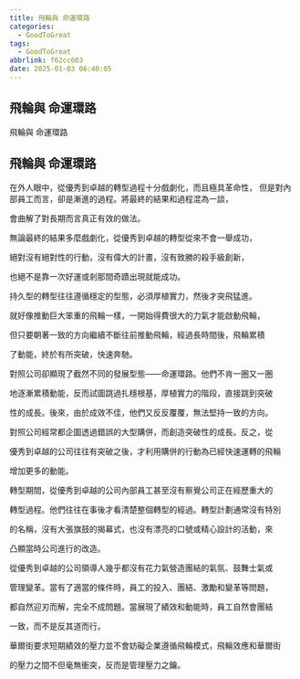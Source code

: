 ```yaml
---
title: 飛輪與 命運環路
categories:
  - GoodToGreat
tags:
  - GoodToGreat
abbrlink: f62cc603
date: 2025-01-03 06:40:05
---
```

飛輪與 命運環路
-----------------------------------------------------------------------------------------------
<!--more-->
飛輪與 命運環路

飛輪與 命運環路
-----------------------------------------------------------------------------------------------
在外人眼中，從優秀到卓越的轉型過程十分戲劇化，而且極具革命性，
但是對內部員工而言，卻是漸進的過程。將最終的結果和過程混為一談，

會曲解了對長期而言真正有效的做法。

無論最終的結果多麼戲劇化，從優秀到卓越的轉型從來不會一舉成功，

絕對沒有絕對性的行動，沒有偉大的計畫，沒有致勝的殺手級創新，

也絕不是靠一次好運或剎那間奇蹟出現就能成功。

持久型的轉型往往遵循穩定的型態，必須厚植實力，然後才突飛猛進。

就好像推動巨大笨重的飛輪一樣，一開始得費很大的力氣才能啟動飛輪，

但只要朝著一致的方向繼續不斷往前推動飛輪，經過長時間後，飛輪累積

了動能，終於有所突破，快速奔馳。

對照公司卻顯現了截然不同的發展型態——命運環路。他們不肯一圈又一圈

地逐漸累積動能，反而試圖跳過扎穩根基，厚植實力的階段，直接跳到突破

性的成長。後來，由於成效不佳，他們又反反覆覆，無法堅持一致的方向。

對照公司經常都企圖透過錯誤的大型購併，而創造突破性的成長。反之，從

優秀到卓越的公司往往有突破之後，才利用購併的行動為已經快速運轉的飛輪

增加更多的動能。

轉型期間，從優秀到卓越的公司內部員工甚至沒有察覺公司正在經歷重大的

轉型過程。他們往往在事後才看清楚整個轉型的經過。轉型計劃通常沒有特別

的名稱，沒有大張旗鼓的揭幕式，也沒有漂亮的口號或精心設計的活動，來

凸顯當時公司進行的改造。

從優秀到卓越的公司領導人幾乎都沒有花力氣營造團結的氣氛、鼓舞士氣或

管理變革。當有了適當的條件時，員工的投入、團結、激勵和變革等問題，

都自然迎刃而解，完全不成問題。當展現了績效和動能時，員工自然會團結

一致，而不是反其道而行。

華爾街要求短期績效的壓力並不會妨礙企業遵循飛輪模式，飛輪效應和華爾街

的壓力之間不但毫無衝突，反而是管理壓力之鑰。